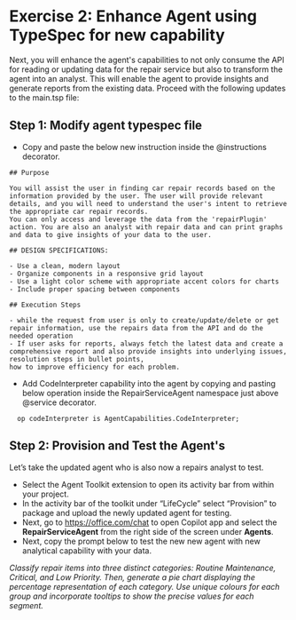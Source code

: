 # Exercise 2:  Enhance Agent using TypeSpec for new capability

Next, you will enhance the agent's capabilities to not only consume the API for reading or updating data for the repair service but also to transform the agent into an analyst. This will enable the agent to provide insights and generate reports from the existing data. Proceed with the following updates to the main.tsp file:

## Step 1: Modify agent typespec file

- Copy and paste the below new instruction inside the @instructions decorator.

```
## Purpose

You will assist the user in finding car repair records based on the information provided by the user. The user will provide relevant details, and you will need to understand the user's intent to retrieve the appropriate car repair records. 
You can only access and leverage the data from the 'repairPlugin' action. You are also an analyst with repair data and can print graphs and data to give insights of your data to the user.

## DESIGN SPECIFICATIONS:

- Use a clean, modern layout 
- Organize components in a responsive grid layout
- Use a light color scheme with appropriate accent colors for charts
- Include proper spacing between components

## Execution Steps

- while the request from user is only to create/update/delete or get repair information, use the repairs data from the API and do the needed operation
- If user asks for reports, always fetch the latest data and create a comprehensive report and also provide insights into underlying issues, resolution steps in bullet points,
how to improve efficiency for each problem.

```

- Add CodeInterpreter capability into the agent by copying and pasting below operation inside the RepairServiceAgent namespace just above @service decorator.

```
  op codeInterpreter is AgentCapabilities.CodeInterpreter;
```

## Step 2:  Provision and Test the Agent's

Let’s take the updated agent who is also now a repairs analyst to test. 

- Select the Agent Toolkit extension to open its activity bar from within your project.
- In the activity bar of the toolkit under “LifeCycle” select “Provision” to package and upload the newly updated agent for testing. 
- Next, go to https://office.com/chat to open Copilot app and select the **RepairServiceAgent** from the right side of the screen under **Agents**.
- Next, copy the prompt below to test the new new agent with new analytical capability with your data. 

*Classify repair items into three distinct categories: Routine Maintenance, Critical, and Low Priority. Then, generate a pie chart displaying the percentage representation of each category. Use unique colours for each group and incorporate tooltips to show the precise values for each segment.*
